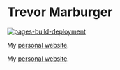 # Trevor Marburger
[![pages-build-deployment](https://github.com/trevormarburger/trevormarburger.github.io/actions/workflows/pages/pages-build-deployment/badge.svg?branch=main)](https://github.com/trevormarburger/trevormarburger.github.io/actions/workflows/pages/pages-build-deployment)

My [personal website](https://trevormarburger.github.io/).

My <a href="https://trevormarburger.github.io/" target="_blank">personal website</a>.